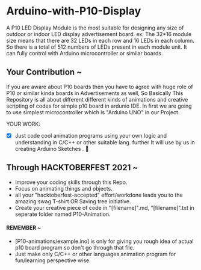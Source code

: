 # Arduino-with-P10-Display
A P10 LED Display Module is the most suitable for designing any size of outdoor or indoor LED display advertisement board. ex: The 32*16 module size means that there are 32 LEDs in each row and 16 LEDs in each column. So there is a total of 512 numbers of LEDs present in each module unit. It can fully control with Arduino microcontroller or similar boards.

## Your Contribution ~

If you are aware about P10 boards then you have to agree with huge role of P10 or similar kinda boards in Advertisements as well, So Basically This Repository is all about different different kinds of animations and creative scripting of codes for simple p10 board in ardunio IDE.
In first we are going to use simplest microcontroller which is "Arduino UNO" in our Project. 

YOUR WORK:
- [x] Just code cool animation programs using your own logic and understanding in C/C++ or other suitable lang. further It will use by us in creating Arduino Sketches . :tada:  


## Through HACKTOBERFEST 2021 ~

* Improve your coding skills through this Repo.
* Focus on animating things and objects.
* all your "hacktoberfest-accepted" effort/workdone leads you to the amazing swag T-shirt OR Saving tree initiative.
* Create your creative piece of code in "[filename]".md, "[filename]".txt in seperate folder named P10-Animation.      
 
#### REMEMBER ~

- [P10-animations/example.ino] is only for giving you rough idea of actual p10 board program so don't go through that file.
- Just make only C/C++ or other languages animation program for fun/learning perspective wise. 

